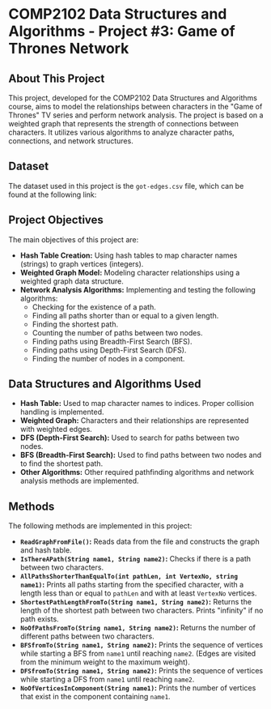 # COMP2102 Data Structures and Algorithms - Project #3: Game of Thrones Network

## About This Project

This project, developed for the COMP2102 Data Structures and Algorithms course, aims to model the relationships between characters in the "Game of Thrones" TV series and perform network analysis. The project is based on a weighted graph that represents the strength of connections between characters. It utilizes various algorithms to analyze character paths, connections, and network structures.

## Dataset

The dataset used in this project is the `got-edges.csv` file, which can be found at the following link:



## Project Objectives

The main objectives of this project are:

*   **Hash Table Creation:** Using hash tables to map character names (strings) to graph vertices (integers).
*   **Weighted Graph Model:** Modeling character relationships using a weighted graph data structure.
*   **Network Analysis Algorithms:** Implementing and testing the following algorithms:
    *   Checking for the existence of a path.
    *   Finding all paths shorter than or equal to a given length.
    *   Finding the shortest path.
    *   Counting the number of paths between two nodes.
    *   Finding paths using Breadth-First Search (BFS).
    *   Finding paths using Depth-First Search (DFS).
    *   Finding the number of nodes in a component.

## Data Structures and Algorithms Used

*   **Hash Table:** Used to map character names to indices. Proper collision handling is implemented.
*   **Weighted Graph:** Characters and their relationships are represented with weighted edges.
*   **DFS (Depth-First Search):** Used to search for paths between two nodes.
*   **BFS (Breadth-First Search):** Used to find paths between two nodes and to find the shortest path.
*   **Other Algorithms:** Other required pathfinding algorithms and network analysis methods are implemented.

## Methods

The following methods are implemented in this project:

*   **`ReadGraphFromFile()`:** Reads data from the file and constructs the graph and hash table.
*   **`IsThereAPath(String name1, String name2)`:** Checks if there is a path between two characters.
*   **`AllPathsShorterThanEqualTo(int pathLen, int VertexNo, string name1)`:** Prints all paths starting from the specified character, with a length less than or equal to `pathLen` and with at least `VertexNo` vertices.
*   **`ShortestPathLengthFromTo(String name1, String name2)`:** Returns the length of the shortest path between two characters. Prints "infinity" if no path exists.
*   **`NoOfPathsFromTo(String name1, String name2)`:** Returns the number of different paths between two characters.
*   **`BFSfromTo(String name1, String name2)`:** Prints the sequence of vertices while starting a BFS from `name1` until reaching `name2`. (Edges are visited from the minimum weight to the maximum weight).
*   **`DFSfromTo(String name1, String name2)`:** Prints the sequence of vertices while starting a DFS from `name1` until reaching `name2`.
*   **`NoOfVerticesInComponent(String name1)`:** Prints the number of vertices that exist in the component containing `name1`.

